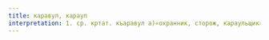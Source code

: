 ```yaml
---
title: каравул, караул
interpretation: 1. ср. кртат. къаравул а)«охранник, сторож, караульщик»; «часовой»; б)«караул; караульный»; 2. тюрк. «мушка» (огнестрельного оружия)
---
```

